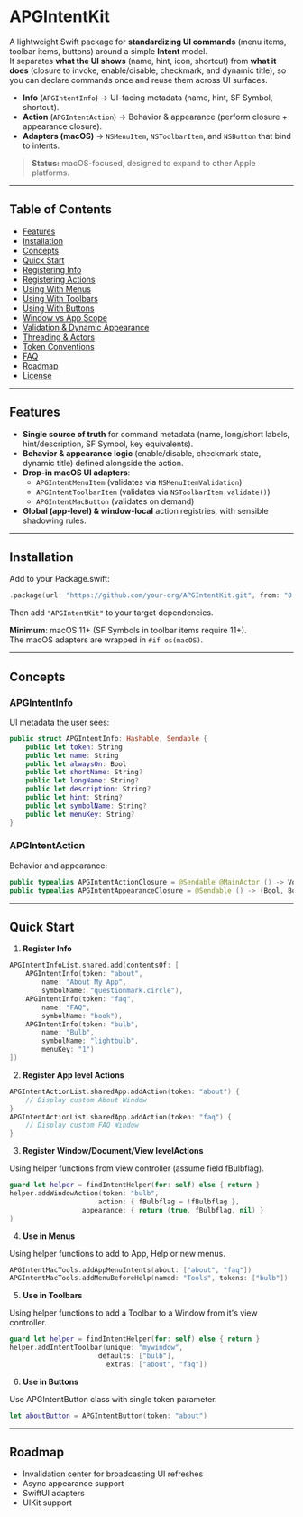 # APGIntentKit

A lightweight Swift package for **standardizing UI commands** (menu items, toolbar items, buttons) around a simple **Intent** model.  
It separates **what the UI shows** (name, hint, icon, shortcut) from **what it does** (closure to invoke, enable/disable, checkmark, and dynamic title), so you can declare commands once and reuse them across UI surfaces.

- **Info** (`APGIntentInfo`) → UI-facing metadata (name, hint, SF Symbol, shortcut).
- **Action** (`APGIntentAction`) → Behavior & appearance (perform closure + appearance closure).
- **Adapters (macOS)** → `NSMenuItem`, `NSToolbarItem`, and `NSButton` that bind to intents.

> **Status:** macOS-focused, designed to expand to other Apple platforms.

---

## Table of Contents

- [Features](#features)
- [Installation](#installation)
- [Concepts](#concepts)
- [Quick Start](#quick-start)
- [Registering Info](#registering-info)
- [Registering Actions](#registering-actions)
- [Using With Menus](#using-with-menus)
- [Using With Toolbars](#using-with-toolbars)
- [Using With Buttons](#using-with-buttons)
- [Window vs App Scope](#window-vs-app-scope)
- [Validation & Dynamic Appearance](#validation--dynamic-appearance)
- [Threading & Actors](#threading--actors)
- [Token Conventions](#token-conventions)
- [FAQ](#faq)
- [Roadmap](#roadmap)
- [License](#license)

---

## Features

- **Single source of truth** for command metadata (name, long/short labels, hint/description, SF Symbol, key equivalents).
- **Behavior & appearance logic** (enable/disable, checkmark state, dynamic title) defined alongside the action.
- **Drop-in macOS UI adapters**:
  - `APGIntentMenuItem` (validates via `NSMenuItemValidation`)
  - `APGIntentToolbarItem` (validates via `NSToolbarItem.validate()`)
  - `APGIntentMacButton` (validates on demand)
- **Global (app-level) & window-local** action registries, with sensible shadowing rules.

---

## Installation

Add to your Package.swift:

```swift
.package(url: "https://github.com/your-org/APGIntentKit.git", from: "0.2.0")
```

Then add `"APGIntentKit"` to your target dependencies.

**Minimum**: macOS 11+ (SF Symbols in toolbar items require 11+).  
The macOS adapters are wrapped in `#if os(macOS)`.

---

## Concepts

### APGIntentInfo

UI metadata the user sees:

```swift
public struct APGIntentInfo: Hashable, Sendable {
    public let token: String
    public let name: String
    public let alwaysOn: Bool
    public let shortName: String?
    public let longName: String?
    public let description: String?
    public let hint: String?
    public let symbolName: String?
    public let menuKey: String?
}
```

### APGIntentAction

Behavior and appearance:

```swift
public typealias APGIntentActionClosure = @Sendable @MainActor () -> Void
public typealias APGIntentAppearanceClosure = @Sendable () -> (Bool, Bool?, String?)
```

---

## Quick Start

1. **Register Info**

```swift
APGIntentInfoList.shared.add(contentsOf: [
    APGIntentInfo(token: "about", 
        name: "About My App", 
        symbolName: "questionmark.circle"),
    APGIntentInfo(token: "faq", 
        name: "FAQ", 
        symbolName: "book"),
    APGIntentInfo(token: "bulb", 
        name: "Bulb", 
        symbolName: "lightbulb", 
        menuKey: "1")
])
```

2. **Register App level Actions**

```swift
APGIntentActionList.sharedApp.addAction(token: "about") {
    // Display custom About Window
}
APGIntentActionList.sharedApp.addAction(token: "faq") {
    // Display custom FAQ Window
}
```

3. **Register Window/Document/View levelActions**

Using helper functions from view controller (assume field fBulbflag).


```swift
guard let helper = findIntentHelper(for: self) else { return }
helper.addWindowAction(token: "bulb",
                      action: { fBulbflag = !fBulbflag },
                  appearance: { return (true, fBulbflag, nil) }
)
```

4. **Use in Menus**

Using helper functions to add to App, Help or new menus.

```swift
APGIntentMacTools.addAppMenuIntents(about: ["about", "faq"])
APGIntentMacTools.addMenuBeforeHelp(named: "Tools", tokens: ["bulb"])
```

5. **Use in Toolbars**

Using helper functions to add a Toolbar to a Window from it's view controller.

```swift
guard let helper = findIntentHelper(for: self) else { return }
helper.addIntentToolbar(unique: "mywindow",
                      defaults: ["bulb"],
                        extras: ["about", "faq"])
```

6. **Use in Buttons**

Use APGIntentButton class with single token parameter.

```swift
let aboutButton = APGIntentButton(token: "about")
```

---

## Roadmap

- Invalidation center for broadcasting UI refreshes
- Async appearance support
- SwiftUI adapters
- UIKit support


